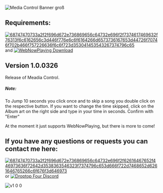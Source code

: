 
![Media Control Banner groß](https://user-images.githubusercontent.com/87992378/160241776-aef02e6e-fbcc-4bf7-b022-be3d41306102.png)



## Requirements: 

[![68747470733a2f2f696d672e736869656c64732e696f2f7374617469632f76313f6c6162656c3d446f776e6c6f6164266d6573736167653d44726f70746f702b466f757226636f6c6f723d353041453543267374796c65](https://user-images.githubusercontent.com/87992378/154039463-3752ebd5-eb5f-45f3-bc02-29e2e62b08a1.svg)](https://github.com/Droptop-Four/Update/releases/tag/Update)      and    [
![WebNowPlaying Download](https://user-images.githubusercontent.com/87992378/160242356-33e281fe-ac25-45c5-a45b-d090cb5714cd.png)
](https://github.com/tjhrulz/WebNowPlaying-BrowserExtension)


## Version 1.0.0326

Release of Meadia Control.

##### Note:

To Jump 10 seconds you click once and to skip a song you double click on the respective button. 
If you want to change the time skipped, click on the Album art on the right side and type in your time in seconds. Confirm with "Enter"

At the moment it just supports WebNowPlaying, but there is more to come!


## If you have any questions or requests you can contact me here:


[![68747470733a2f2f696d672e736869656c64732e696f2f62616467652f446973636f72642d3538363546323f7374796c653d666f722d7468652d6261646765266c6f676f3d646973](https://user-images.githubusercontent.com/87992378/154038677-4d8d9361-6c53-4631-b59f-e4711223b333.svg)](https://discord.com/users/709053559836246137)  or [![Droptop Four Discord](https://user-images.githubusercontent.com/87992378/154041834-cc11eb39-0d5d-4ef1-b79e-db4135858fd2.png)](https://discord.com/invite/sr54GBHBxb)







![v1 0 0](https://user-images.githubusercontent.com/87992378/160242049-3227abf5-d3db-4dc7-8f6e-63e4c4698405.png)
